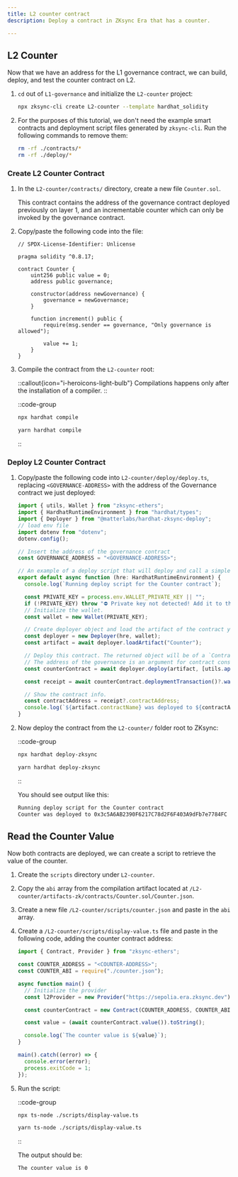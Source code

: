 ```yaml
---
title: L2 counter contract
description: Deploy a contract in ZKsync Era that has a counter.

---
```


## L2 Counter

Now that we have an address for the L1 governance contract, we can build, deploy, and test the counter contract on L2.

1. `cd` out of `L1-governance` and initialize the `L2-counter` project:

    ```sh
    npx zksync-cli create L2-counter --template hardhat_solidity
    ```

2. For the purposes of this tutorial, we don't need the example smart contracts and deployment script files generated by `zksync-cli`.
   Run the following commands to remove them:


    ```sh
    rm -rf ./contracts/*
    rm -rf ./deploy/*
    ```

### Create L2 Counter Contract

1. In the `L2-counter/contracts/` directory, create a new file `Counter.sol`.

    This contract contains the address of the governance contract deployed previously on layer 1, and an incrementable
  counter which can only be invoked by the governance contract.

1. Copy/paste the following code into the file:

    ```solidity [Counter.sol]
    // SPDX-License-Identifier: Unlicense

    pragma solidity ^0.8.17;

    contract Counter {
        uint256 public value = 0;
        address public governance;

        constructor(address newGovernance) {
            governance = newGovernance;
        }

        function increment() public {
            require(msg.sender == governance, "Only governance is allowed");

            value += 1;
        }
    }
    ```

1. Compile the contract from the `L2-counter` root:

    ::callout{icon="i-heroicons-light-bulb"}
    Compilations happens only after the installation of a compiler.
    ::

    ::code-group

    ```sh [npm]
    npx hardhat compile
    ```

    ```sh [yarn]
    yarn hardhat compile
    ```

    ::

### Deploy L2 Counter Contract

1. Copy/paste the following code into `L2-counter/deploy/deploy.ts`, replacing `<GOVERNANCE-ADDRESS>` with the address
   of the Governance contract we just deployed:

    ```typescript [L2-counter/deploy/deploy.ts]
    import { utils, Wallet } from "zksync-ethers";
    import { HardhatRuntimeEnvironment } from "hardhat/types";
    import { Deployer } from "@matterlabs/hardhat-zksync-deploy";
    // load env file
    import dotenv from "dotenv";
    dotenv.config();

    // Insert the address of the governance contract
    const GOVERNANCE_ADDRESS = "<GOVERNANCE-ADDRESS>";

    // An example of a deploy script that will deploy and call a simple contract.
    export default async function (hre: HardhatRuntimeEnvironment) {
      console.log(`Running deploy script for the Counter contract`);

      const PRIVATE_KEY = process.env.WALLET_PRIVATE_KEY || "";
      if (!PRIVATE_KEY) throw "⛔️ Private key not detected! Add it to the .env file!";
      // Initialize the wallet.
      const wallet = new Wallet(PRIVATE_KEY);

      // Create deployer object and load the artifact of the contract you want to deploy.
      const deployer = new Deployer(hre, wallet);
      const artifact = await deployer.loadArtifact("Counter");

      // Deploy this contract. The returned object will be of a `Contract` type, similar to the ones in `ethers`.
      // The address of the governance is an argument for contract constructor.
      const counterContract = await deployer.deploy(artifact, [utils.applyL1ToL2Alias(GOVERNANCE_ADDRESS)]);

      const receipt = await counterContract.deploymentTransaction()?.wait();

      // Show the contract info.
      const contractAddress = receipt?.contractAddress;
      console.log(`${artifact.contractName} was deployed to ${contractAddress}`);
    }
    ```

2. Now deploy the contract from the `L2-counter/` folder root to ZKsync:

    ::code-group

    ```sh [npm]
    npx hardhat deploy-zksync
    ```

    ```sh [yarn]
    yarn hardhat deploy-zksync
    ```

    ::

    You should see output like this:

    ```txt
    Running deploy script for the Counter contract
    Counter was deployed to 0x3c5A6AB2390F6217C78d2F6F403A9dFb7e7784FC

    ```

## Read the Counter Value

Now both contracts are deployed, we can create a script to retrieve the value of the counter.

1. Create the `scripts` directory under `L2-counter`.

1. Copy the `abi` array from the compilation artifact located at
   `/L2-counter/artifacts-zk/contracts/Counter.sol/Counter.json`.

1. Create a new file `/L2-counter/scripts/counter.json` and paste in the `abi` array.

1. Create a `/L2-counter/scripts/display-value.ts` file and paste in the following code, adding the counter contract
   address:

    ```ts [L2-counter/scripts/display-value.ts]
    import { Contract, Provider } from "zksync-ethers";

    const COUNTER_ADDRESS = "<COUNTER-ADDRESS>";
    const COUNTER_ABI = require("./counter.json");

    async function main() {
      // Initialize the provider
      const l2Provider = new Provider("https://sepolia.era.zksync.dev");

      const counterContract = new Contract(COUNTER_ADDRESS, COUNTER_ABI, l2Provider);

      const value = (await counterContract.value()).toString();

      console.log(`The counter value is ${value}`);
    }

    main().catch((error) => {
      console.error(error);
      process.exitCode = 1;
    });
    ```

1. Run the script:

    ::code-group

    ```sh [npm]
    npx ts-node ./scripts/display-value.ts
    ```

    ```sh [yarn]
    yarn ts-node ./scripts/display-value.ts
    ```

    ::

    The output should be:

    ```txt
    The counter value is 0
    ```
